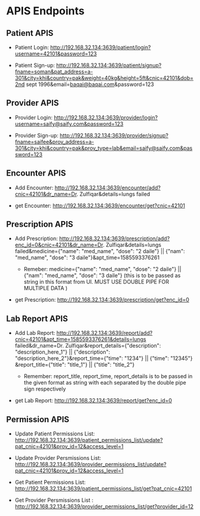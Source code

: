 # APIS Endpoints

## Patient APIS
- Patient Login: http://192.168.32.134:3639/patient/login?username=42101&password=123

- Patient Sign-up: http://192.168.32.134:3639/patient/signup?fname=soman&pat_address=a-301&city=khi&country=pak&weight=40kg&height=5ft&cnic=42101&dob=2nd sept 1996&email=baqai@baqai.com&password=123

## Provider APIS

- Provider Login: http://192.168.32.134:3639/provider/login?username=saify@saify.com&password=123

- Provider Sign-up: http://192.168.32.134:3639/provider/signup?fname=saifee&prov_address=a-301&city=khi&country=pak&prov_type=lab&email=saify@saify.com&password=123

## Encounter APIS

- Add Encounter: http://192.168.32.134:3639/encounter/add?cnic=42101&dr_name=Dr. Zulfiqar&details=lungs failed

- get Encounter: http://192.168.32.134:3639/encounter/get?cnic=42101

## Prescription APIS

- Add Prescription: http://192.168.32.134:3639/prescription/add?enc_id=0&cnic=42101&dr_name=Dr. Zulfiqar&details=lungs failed&medicine={"name": "med_name", "dose": "2 daile"} || {"nam": "med_name", "dose": "3 daile"}&apt_time=1585593376261
    * Remeber: medicine={"name": "med_name", "dose": "2 daile"} || {"nam": "med_name", "dose": "3 daile"} (this is to be passed as string in this format from UI. MUST USE DOUBLE PIPE FOR MULTIPLE DATA )

- get Prescription: http://192.168.32.134:3639/prescription/get?enc_id=0

## Lab Report APIS

- Add Lab Report: http://192.168.32.134:3639/report/add?cnic=42101&apt_time=1585593376261&details=lungs failed&dr_name=Dr. Zulfiqar&report_details={"description": "description_here_1"} || {"description": "description_here_2"}&report_time={"time": "1234"} || {"time": "12345"} &report_title={"title": "title_1"} || {"title": "title_2"}
    * Remember: report_title, report_time, report_details is to be passed in the given format as string with each separated by the double pipe sign respectively

- get Lab Report: http://192.168.32.134:3639/report/get?enc_id=0


## Permission APIS
- Update Patient Permissions List: http://192.168.32.134:3639/patient_permissions_list/update?pat_cnic=42101&prov_id=12&access_level=1

- Update Provider Persmissions List: http://192.168.32.134:3639/provider_permissions_list/update?pat_cnic=42101&prov_id=12&access_level=1

- Get Patient Permissions List: http://192.168.32.134:3639/patient_permissions_list/get?pat_cnic=42101

- Get Provider Persmissions List : http://192.168.32.134:3639/provider_permissions_list/get?provider_id=12